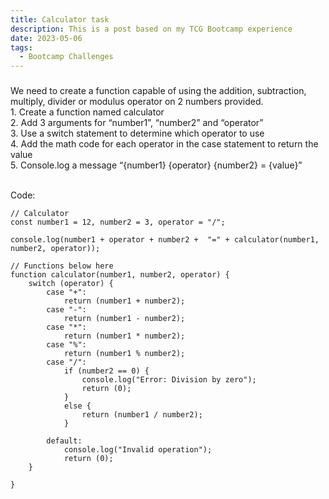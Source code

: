 ```yaml
---
title: Calculator task
description: This is a post based on my TCG Bootcamp experience
date: 2023-05-06
tags:
  - Bootcamp Challenges
---
```


<body>
    <h3 Task: Calculator></h3>
    We need to create a function capable of using the addition, subtraction, multiply, divider or modulus operator on 2 numbers provided.
    <br>1. Create a function named calculator
    <br>2. Add 3 arguments for “number1”, “number2” and “operator”
    <br>3. Use a switch statement to determine which operator to use
    <br>4. Add the math code for each operator in the case statement to return the value
    <br>5. Console.log a message “{number1} {operator} {number2} = {value}”
</body>

<br>Code:

```diff-js
// Calculator
const number1 = 12, number2 = 3, operator = "/";
            
console.log(number1 + operator + number2 +  "=" + calculator(number1, number2, operator));

// Functions below here
function calculator(number1, number2, operator) {
    switch (operator) {
        case "+":
            return (number1 + number2);
        case "-":
            return (number1 - number2);
        case "*":
            return (number1 * number2);
        case "%":
            return (number1 % number2);
        case "/":
            if (number2 == 0) {
                console.log("Error: Division by zero");
                return (0);
            }
            else {
                return (number1 / number2);
            }

        default:
            console.log("Invalid operation");
            return (0);
    }

} 
```

<script>
// Calculator
//const number1 = 12, number2 = 3, operator = "/";

// Get required values from user
const number1 = Number(prompt("Enter the first operand:"));
const number1 = Number(prompt("Enter the first operand:"));
const operator = prompt("Enter the mathematical operator (+, -, *, /, or %):");
            
console.log(number1 + operator + number2 +  "=" + calculator(number1, number2, operator));
document.write(number1 + operator + number2 +  "=" + calculator(number1, number2, operator));

function calculator(number1, number2, operator) {
    switch (operator) {
        case "+":
            return (number1 + number2);
        case "-":
            return (number1 - number2);
        case "*":
            return (number1 * number2);
        case "%":
            return (number1 % number2);
        case "/":
            if (number2 == 0) {
                console.log("Error: Division by zero");
                return (0);
            }
            else {
                return (number1 / number2);
            }

        default:
            console.log("Invalid operation");
            return (0);
    }

} 
</script>